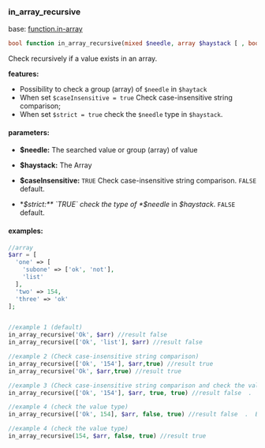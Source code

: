 ### in_array_recursive

base: [function.in-array](http://php.net/manual/function.in-array.php)

```php
bool function in_array_recursive(mixed $needle, array $haystack [ , bool $caseInsensitive = false, bool $strict = false ])
```

Check recursively if a value exists in an array.

**features:**

- Possibility to check a group (array) of `$needle` in `$haytack`
- When set `$caseInsensitive = true` Check case-insensitive string comparison;
- When set `$strict = true`  check the `$needle` type in `$haystack`.


#### parameters:
- **$needle:** The searched value or group (array) of value

- **$haystack:** The Array

- **$caseInsensitive:** `TRUE` Check case-insensitive string comparison. `FALSE` default.

- **$strict:** `TRUE` check the type of *$needle* in *$haystack*. `FALSE` default.

#### examples:
```php
//array
$arr = [
  'one' => [
    'subone' => ['ok', 'not'],
    'list'
  ],
  'two' => 154,
  'three' => 'ok'
];


//example 1 (default)
in_array_recursive('Ok', $arr) //result false
in_array_recursive(['Ok', 'list'], $arr) //result false

//example 2 (Check case-insensitive string comparison)
in_array_recursive(['Ok', '154'], $arr,true) //result true
in_array_recursive('Ok', $arr,true) //result true

//example 3 (Check case-insensitive string comparison and check the value type)
in_array_recursive(['Ok', '154'], $arr, true, true) //result false  .  Because the $needle = (string) '154' is different than (number)154 found.

//example 4 (check the value type)
in_array_recursive(['Ok', 154], $arr, false, true) //result false  .  Because the $needle = (string)'Ok' is different than (string)'ok' found. 

//example 4 (check the value type)
in_array_recursive(154, $arr, false, true) //result true
```
